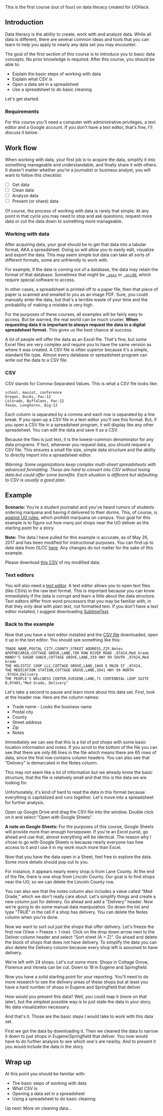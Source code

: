 This is the first course (out of four) on data literacy created for UOHack.

## Introduction

Data literacy is the ability to create, work with and analyze data. While all data is different, there are several common ideas and tools that you can learn to help you apply to nearly any data set you may encounter.

The goal of the first section of this course is to introduce you to basic data concepts. No prior knowledge is required. After this course, you should be able to:

* Explain the basic steps of working with data
* Explain what CSV is
* Open a data set in a spreadsheet
* Use a spreadsheet to do basic cleaning

Let's get started.

### Requirements

For this course you'll need a computer with administrative privileges, a text editor and a Google account. If you don't have a text editor, that's fine, I'll discuss it below.

## Work flow

When working with data, your first job is to acquire the data, simplify it into something manageable and understandable, and finally share it with others. It doesn't matter whether you're a journalist or business analyst, you will want to follow this checklist:

* [ ] Get data
* [ ] Clean data
* [ ] Analyze data
* [ ] Present (or share) data

Of course, the process of working with data is rarely that simple. At any point in that cycle you may need to stop and ask questions, request more data or cut the data down to something more manageable.

### Working with data

After acquiring data, your goal should be to get that data into a tabular format, AKA a spreadsheet. Doing so will allow you to easily edit, visualize and export the data. This may seem simple but data can take all sorts of different formats, some are unfriendly to work with.

For example, if the data is coming out of a database, the data may retain the format of that database. Sometimes that might be [`.spss`](https://en.wikipedia.org/wiki/SPSS) or [`.accdb`](https://en.wikipedia.org/wiki/Microsoft_Access), which require special software to access.

In other cases, a spreadsheet is printed off to a paper file, then that piece of paper is scanned and emailed to you as an image PDF. Sure, you could manually enter the data, but that's a terrible waste of your time and the probability of making a mistake is very high.

For the purposes of these courses, all examples will be fairly easy to access. But be warned, the real world can be much crueler. **When requesting data it is important to always request the data in a digital spreadsheet format.** This gives us the best chance at success.

A lot of people will offer the data as an Excel file. That's fine, but some Excel files are very complex and require you to have the same version as where it was created. A CSV file is often superior because it's a simple, standard file type. Almost every database or spreadsheet program can write out the data to a CSV file.

### CSV

CSV stands for Comma-Separated Values. This is what a CSV file looks like:

```csv
school, mascot, conference
Oregon, Ducks, Pac-12
Colorado, Buffaloes, Pac-12
Texas, Longhorns, Big-12
```

Each column is separated by a comma and each row is separated by a line break. If you open up a CSV file in a text-editor you'll see this format. But, if you open a CSV file in a spreadsheet program, it will display like any other spreadsheet. You can edit the data and save it as a CSV.

Because the files is just text, it is the lowest-common denominator for any data programs. If fact, whenever you request data, you should request a CSV file. This ensures a small file size, simple data structure and the ability to directly import into a spreadsheet editor.

*Warning: Some organizations keep complex multi-sheet spreadsheets with advanced formatting. These are hard to convert into CSV without losing data but could offer some benefits. Each situation is different but defaulting to CSV is usually a good plan.*

## Example

**Scenario:** You're a student journalist and you've heard rumors of students ordering marijuana and having it delivered to their dorms. This, of course, is [against UO rules](https://dos.uoregon.edu/marijuana), which prohibit marijuana on campus. Your goal for this example is to figure out how many pot shops near the UO deliver as the starting point for a story.

**Note:** The data I have pulled for this example is accurate, as of May 26, 2017 and has been modified for instructional purposes. You can find up to date data from OLCC [here](http://www.oregon.gov/olcc/marijuana/Documents/Approved_Retail_Licenses.xlsx). Any changes do not matter for the sake of this example.

Please download [this CSV](https://raw.githubusercontent.com/uohack/data-literacy/master/01-getting-started/lane-pot.csv) of my modified data.

### Text editors

You will also need a [text editor](https://www.maxmasnick.com/2015/08/12/real-text-editor/). A text editor allows you to open text files (like CSVs) in the raw text format. This is important because you can know immediately if the data is corrupt and learn a little about the data structure. Text editors differ from word processors that you may be familiar with, in that they only deal with plain text, not formatted text. If you don't have a text editor installed, I suggest downloading [SublimeText](https://www.sublimetext.com/).

### Back to the example

Now that you have a text editor installed and the [CSV file](https://raw.githubusercontent.com/uohack/data-literacy/master/01-getting-started/lane-pot.csv) downloaded, open it up in the text editor. You should see something like this:

```csv
TRADE NAME,POSTAL CITY,COUNTY,STREET ADDRESS,ZIP,Notes
APOTHECARIA,COTTAGE GROVE,LANE,700 ROW RIVER ROAD ,97424,Med Grade
MANDY'S SUGAR SHACK,COTTAGE GROVE,LANE,339 HWY 99 SOUTH ,97424,Med Grade
THE HOLISTIC COOP LLC,COTTAGE GROVE,LANE,1049 E MAIN ST ,97424,
THE MEDICATION STATION,COTTAGE GROVE,LANE,1041 HWY 99 NORTH ,97424,Delivery
THE PEOPLE'S WELLNESS CENTER,EUEGENE,LANE,71 CENTENNIAL LOOP SUITE B,97401,"Med Grade, Delivery"
```

Let's take a second to pause and learn more about this data set. First, look at the header row. Here are the column names:

* Trade name - Looks the business name
* Postal city
* County
* Street address
* Zip
* Notes

Immediately we can see that this is a list of pot shops with some basic location information and notes. If you scroll to the bottom of the file you can see that there are only 66 lines in the file which means there are 65 rows of data, since the first row contains column headers. You can also see that "Delivery" is demarcated in the Notes column.

This may not seem like a lot of information but we already know the basic structure, that the file is relatively small and that this is the data we are looking for.

Unfortunately, it's kind of hard to read the data in this format because everything is capitalized and runs together. Let's move into a spreadsheet for further analysis.

Open up Google Drive and drag the CSV file into the window. Double click on it and select "Open with Google Sheets".

**A note on Google Sheets:** For the purposes of this course, Google Sheets will provide more than enough horsepower. If you're an Excel purist, go ahead and use that, almost everything will be identical. The reason why I chose to go with Google Sheets is because nearly everyone has free access to it and I use it in my work much more than Excel.

Now that you have the data open in a Sheet, feel free to explore the data. Some more details should pop out to you.

For instance, it appears nearly every shop is from Lane County. At the end of the file, there is one shop from Lincoln County. Our goal is to find shops near the UO, so we can delete the Lincoln County row.

You can also see that the notes column also includes a value called "Med Grade," which we don't really care about. Let's simplify things and create a new column just for delivery. Go ahead and add a "Delivery" header. Now we're going to do some manual data manipulation. Go down the list and type "TRUE" in the cell if a shop has delivery. You can delete the Notes column when you're done.

Now we want to sort out just the shops that offer delivery. Let's freeze the first row (View > Freeze > 1 row). Click on the drop down arrow next to the Deliver column header and select "Sort sheet (A > Z)". Go ahead and delete the block of shops that does not have delivery. To simplify the data you can also delete the Delivery column because every shop left is assumed to have delivery.

We're left with 24 shops. Let's cut some more. Shops in Cottage Grove, Florence and Veneta can be cut. Down to 19 in Eugene and Springfield.

Now you have a solid starting point for your reporting. You'll need to do more research to see the delivery areas of these shops but at least you have a hard number of shops in Eugene and Springfield that deliver.

How would you present this data? Well, you could map it (more on that later), but the simplest possible way is to just state the data in your story. No data visualization necessary.

And that's it. Those are the basic steps I would take to work with this data set.

First we got the data by downloading it. Then we cleaned the data to narrow it down to just shops in Eugene/Springfield that deliver. You now would have to do further analysis to see which one's are nearby. And to present it you would include the data in the story.

## Wrap up

At this point you should be familiar with:

* The basic steps of working with data
* What CSV is
* Opening a data set in a spreadsheet
* Using a spreadsheet to do basic cleaning

Up next: More on cleaning data...
